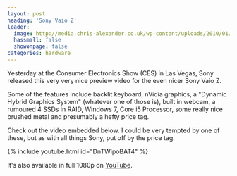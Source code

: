 ```yaml
---
layout: post
heading: 'Sony Vaio Z'
leader:
  image: http://media.chris-alexander.co.uk/wp-content/uploads/2010/01/vaioz.jpg
  hassmall: false
  showonpage: false
categories: hardware
---
```


Yesterday at the Consumer Electronics Show (CES) in Las Vegas, Sony released this very very nice preview video for the even nicer Sony Vaio Z.

<!-- Replace missing image from http://media.chris-alexander.co.uk/wp-content/uploads/2010/01/vaioz.jpg -->

Some of the features include backlit keyboard, nVidia graphics, a "Dynamic Hybrid Graphics System" (whatever one of those is), built in webcam, a rumoured 4 SSDs in RAID, Windows 7, Core i5 Processor, some really nice brushed metal and presumably a hefty price tag.

<!-- Replace missing image from http://media.chris-alexander.co.uk/wp-content/uploads/2010/01/graphicshybrid.jpg -->

Check out the video embedded below. I could be very tempted by one of these, but as with all things Sony, put off by the price tag.

{% include youtube.html id="DnTWipoBAT4" %}

It's also available in full 1080p on [YouTube](http://www.youtube.com/watch?v=DnTWipoBAT4).
